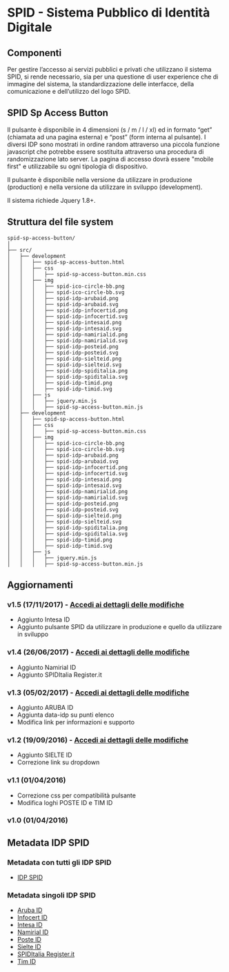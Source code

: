 # SPID - Sistema Pubblico di Identità Digitale

## Componenti
Per gestire l’accesso ai servizi pubblici e privati che utilizzano il sistema SPID, si rende necessario, sia per una questione di user experience che di immagine del sistema, la standardizzazione delle interfacce, della comunicazione e dell’utilizzo del logo SPID.


## SPID Sp Access Button
Il pulsante è disponibile in 4 dimensioni (s / m / l / xl) ed in formato “get” (chiamata ad una pagina esterna) e “post” (form interna al pulsante). I diversi IDP sono mostrati in ordine random attraverso una piccola funzione javascript che potrebbe essere sostituita attraverso una procedura di randomizzazione lato server.
La pagina di accesso dovrà essere "mobile first" e utilizzabile su ogni tipologia di dispositivo.

Il pulsante è disponibile nella versione da utilizzare in produzione (production) e nella versione da utilizzare in sviluppo (development).

Il sistema richiede Jquery 1.8+.


## Struttura del file system
```
spid-sp-access-button/
│
├── src/
│   ├── development
│   │   ├── spid-sp-access-button.html
│   │   ├── css
│   │   │   ├── spid-sp-access-button.min.css
│   │   ├── img
│   │   │   ├── spid-ico-circle-bb.png
│   │   │   ├── spid-ico-circle-bb.svg
│   │   │   ├── spid-idp-arubaid.png
│   │   │   ├── spid-idp-arubaid.svg
│   │   │   ├── spid-idp-infocertid.png
│   │   │   ├── spid-idp-infocertid.svg
│   │   │   ├── spid-idp-intesaid.png
│   │   │   ├── spid-idp-intesaid.svg
│   │   │   ├── spid-idp-namirialid.png
│   │   │   ├── spid-idp-namirialid.svg
│   │   │   ├── spid-idp-posteid.png
│   │   │   ├── spid-idp-posteid.svg
│   │   │   ├── spid-idp-sielteid.png
│   │   │   ├── spid-idp-sielteid.svg
│   │   │   ├── spid-idp-spiditalia.png
│   │   │   ├── spid-idp-spiditalia.svg
│   │   │   ├── spid-idp-timid.png
│   │   │   ├── spid-idp-timid.svg
│   │   ├── js
│   │   │   ├── jquery.min.js
│   │   │   ├── spid-sp-access-button.min.js
│   ├── development
│   │   ├── spid-sp-access-button.html
│   │   ├── css
│   │   │   ├── spid-sp-access-button.min.css
│   │   ├── img
│   │   │   ├── spid-ico-circle-bb.png
│   │   │   ├── spid-ico-circle-bb.svg
│   │   │   ├── spid-idp-arubaid.png
│   │   │   ├── spid-idp-arubaid.svg
│   │   │   ├── spid-idp-infocertid.png
│   │   │   ├── spid-idp-infocertid.svg
│   │   │   ├── spid-idp-intesaid.png
│   │   │   ├── spid-idp-intesaid.svg
│   │   │   ├── spid-idp-namirialid.png
│   │   │   ├── spid-idp-namirialid.svg
│   │   │   ├── spid-idp-posteid.png
│   │   │   ├── spid-idp-posteid.svg
│   │   │   ├── spid-idp-sielteid.png
│   │   │   ├── spid-idp-sielteid.svg
│   │   │   ├── spid-idp-spiditalia.png
│   │   │   ├── spid-idp-spiditalia.svg
│   │   │   ├── spid-idp-timid.png
│   │   │   ├── spid-idp-timid.svg
│   │   ├── js
│   │   │   ├── jquery.min.js
│   │   │   ├── spid-sp-access-button.min.js
```

## Aggiornamenti

### v1.5 (17/11/2017) - [Accedi ai dettagli delle modifiche](DETAILS-REL1.5.md)
- Aggiunto Intesa ID
- Aggiunto pulsante SPID da utilizzare in produzione e quello da utilizzare in sviluppo

### v1.4 (26/06/2017) - [Accedi ai dettagli delle modifiche](DETAILS-REL1.4.md)
- Aggiunto Namirial ID
- Aggiunto SPIDItalia Register.it

### v1.3 (05/02/2017) - [Accedi ai dettagli delle modifiche](DETAILS-REL1.3.md)
- Aggiunto ARUBA ID
- Aggiunta data-idp su punti elenco
- Modifica link per informazioni e supporto

### v1.2 (19/09/2016) - [Accedi ai dettagli delle modifiche](DETAILS-REL1.2.md)
- Aggiunto SIELTE ID
- Correzione link su dropdown

### v1.1 (01/04/2016)
- Correzione css per compatibilità pulsante
- Modifica loghi POSTE ID e TIM ID

### v1.0 (01/04/2016)


## Metadata IDP SPID
### Metadata con tutti gli IDP SPID
- [IDP SPID](https://registry.spid.gov.it/metadata/idp/spid-entities-idps.xml)

### Metadata singoli IDP SPID
- [Aruba ID](https://loginspid.aruba.it/metadata)
- [Infocert ID](https://identity.infocert.it/metadata/metadata.xml)
- [Intesa ID](https://spid.intesa.it/metadata/metadata.xml)
- [Namirial ID](https://idp.namirialtsp.com/idp/metadata)
- [Poste ID](http://posteid.poste.it/jod-fs/metadata/metadata.xml)
- [Sielte ID](https://identity.sieltecloud.it/simplesaml/metadata.xml)
- [SPIDItalia Register.it](https://spid.register.it/login/metadata)
- [Tim ID](https://login.id.tim.it/spid-services/MetadataBrowser/idp)
